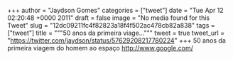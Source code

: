 
+++
author = "Jaydson Gomes"
categories = ["tweet"]
date = "Tue Apr 12 02:20:48 +0000 2011"
draft = false
image = "No media found for this Tweet"
slug = "12dc09211fc4f82823a18f4f502ac478cb82a838"
tags = ["tweet"]
title = """50 anos da primeira viage..."""
tweet = true
tweet_url = "https://twitter.com/jaydson/status/57629208217780224"
+++
50 anos da primeira viagem do homem ao espaço http://www.google.com/
